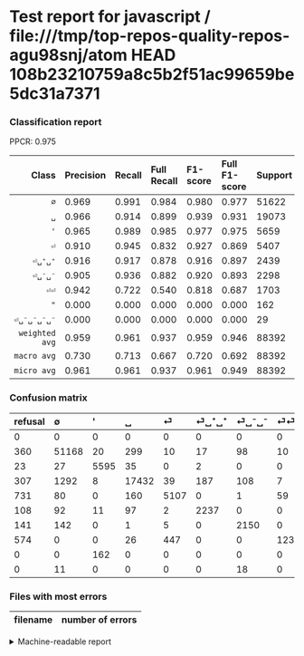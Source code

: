 # Test report for javascript / file:///tmp/top-repos-quality-repos-agu98snj/atom HEAD 108b23210759a8c5b2f51ac99659be5dc31a7371

### Classification report

PPCR: 0.975

| Class | Precision | Recall | Full Recall | F1-score | Full F1-score | Support | Full Support | PPCR |
|------:|:----------|:-------|:------------|:---------|:---------|:--------|:-------------|:-----|
| `∅` | 0.969| 0.991| 0.984| 0.980| 0.977| 51622| 51982| 0.993 |
| `␣` | 0.966| 0.914| 0.899| 0.939| 0.931| 19073| 19380| 0.984 |
| `'` | 0.965| 0.989| 0.985| 0.977| 0.975| 5659| 5682| 0.996 |
| `⏎` | 0.910| 0.945| 0.832| 0.927| 0.869| 5407| 6138| 0.881 |
| `⏎␣⁺␣⁺` | 0.916| 0.917| 0.878| 0.916| 0.897| 2439| 2547| 0.958 |
| `⏎␣⁻␣⁻` | 0.905| 0.936| 0.882| 0.920| 0.893| 2298| 2439| 0.942 |
| `⏎⏎` | 0.942| 0.722| 0.540| 0.818| 0.687| 1703| 2277| 0.748 |
| `"` | 0.000| 0.000| 0.000| 0.000| 0.000| 162| 162| 1.000 |
| `⏎␣⁻␣⁻␣⁻␣⁻` | 0.000| 0.000| 0.000| 0.000| 0.000| 29| 29| 1.000 |
| `weighted avg` | 0.959| 0.961| 0.937| 0.959| 0.946| 88392| 90636| 0.975 |
| `macro avg` | 0.730| 0.713| 0.667| 0.720| 0.692| 88392| 90636| 0.975 |
| `micro avg` | 0.961| 0.961| 0.937| 0.961| 0.949| 88392| 90636| 0.975 |

### Confusion matrix

|refusal|  ∅| '| ␣| ⏎| ⏎␣⁺␣⁺| ⏎␣⁻␣⁻| ⏎⏎| "| ⏎␣⁻␣⁻␣⁻␣⁻| 
|:---|:---|:---|:---|:---|:---|:---|:---|:---|:---|
|0 |0 |0 |0 |0 |0 |0 |0 |0 |0 |
|360 |51168 |20 |299 |10 |17 |98 |10 |0 |0 |
|23 |27 |5595 |35 |0 |2 |0 |0 |0 |0 |
|307 |1292 |8 |17432 |39 |187 |108 |7 |0 |0 |
|731 |80 |0 |160 |5107 |0 |1 |59 |0 |0 |
|108 |92 |11 |97 |2 |2237 |0 |0 |0 |0 |
|141 |142 |0 |1 |5 |0 |2150 |0 |0 |0 |
|574 |0 |0 |26 |447 |0 |0 |1230 |0 |0 |
|0 |0 |162 |0 |0 |0 |0 |0 |0 |0 |
|0 |11 |0 |0 |0 |0 |18 |0 |0 |0 |

### Files with most errors

| filename | number of errors|
|:----:|:-----|

<details>
    <summary>Machine-readable report</summary>
```json
{
  "cl_report": {"\"": {"f1-score": 0.0, "precision": 0.0, "recall": 0.0, "support": 162}, "\u0027": {"f1-score": 0.9768659973810564, "precision": 0.9653209109730849, "recall": 0.9886905813748011, "support": 5659}, "macro avg": {"f1-score": 0.7196880492212835, "precision": 0.7303377471137491, "recall": 0.7126005090356092, "support": 88392}, "micro avg": {"f1-score": 0.9607091139469636, "precision": 0.9607091139469636, "recall": 0.9607091139469636, "support": 88392}, "weighted avg": {"f1-score": 0.9591403468992479, "precision": 0.9586557590501055, "recall": 0.9607091139469636, "support": 88392}, "\u2205": {"f1-score": 0.9799107570331501, "precision": 0.9688707112019995, "recall": 0.9912053000658634, "support": 51622}, "\u23ce": {"f1-score": 0.9271126440954888, "precision": 0.9103386809269162, "recall": 0.9445163676715369, "support": 5407}, "\u23ce\u23ce": {"f1-score": 0.8175473579262215, "precision": 0.9418070444104135, "recall": 0.722254844392249, "support": 1703}, "\u23ce\u2423\u207a\u2423\u207a": {"f1-score": 0.9164276935682097, "precision": 0.9156774457634056, "recall": 0.9171791717917179, "support": 2439}, "\u23ce\u2423\u207b\u2423\u207b": {"f1-score": 0.9201797560453671, "precision": 0.9052631578947369, "recall": 0.9355961705831157, "support": 2298}, "\u23ce\u2423\u207b\u2423\u207b\u2423\u207b\u2423\u207b": {"f1-score": 0.0, "precision": 0.0, "recall": 0.0, "support": 29}, "\u2423": {"f1-score": 0.9391482369420574, "precision": 0.9657617728531855, "recall": 0.9139621454411996, "support": 19073}},
  "cl_report_full": {"\"": {"f1-score": 0.0, "precision": 0.0, "recall": 0.0, "support": 162}, "\u0027": {"f1-score": 0.9749085206481966, "precision": 0.9653209109730849, "recall": 0.984688489968321, "support": 5682}, "macro avg": {"f1-score": 0.6920799659343717, "precision": 0.7303377471137491, "recall": 0.6667249616788349, "support": 90636}, "micro avg": {"f1-score": 0.9486672475813839, "precision": 0.9607091139469636, "recall": 0.9369235182488195, "support": 90636}, "weighted avg": {"f1-score": 0.9457129845624301, "precision": 0.9580914277313951, "recall": 0.9369235182488195, "support": 90636}, "\u2205": {"f1-score": 0.9765444586522128, "precision": 0.9688707112019995, "recall": 0.9843407333307683, "support": 51982}, "\u23ce": {"f1-score": 0.869424582907729, "precision": 0.9103386809269162, "recall": 0.8320299771912675, "support": 6138}, "\u23ce\u23ce": {"f1-score": 0.6865754953949205, "precision": 0.9418070444104135, "recall": 0.5401844532279315, "support": 2277}, "\u23ce\u2423\u207a\u2423\u207a": {"f1-score": 0.8965931863727454, "precision": 0.9156774457634056, "recall": 0.878288182175108, "support": 2547}, "\u23ce\u2423\u207b\u2423\u207b": {"f1-score": 0.8932280847528044, "precision": 0.9052631578947369, "recall": 0.8815088150881509, "support": 2439}, "\u23ce\u2423\u207b\u2423\u207b\u2423\u207b\u2423\u207b": {"f1-score": 0.0, "precision": 0.0, "recall": 0.0, "support": 29}, "\u2423": {"f1-score": 0.9314453646807374, "precision": 0.9657617728531855, "recall": 0.899484004127967, "support": 19380}},
  "ppcr": 0.9752416258440355
}
```
</details>
